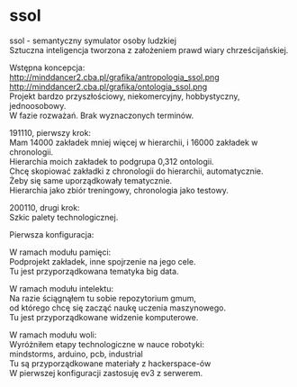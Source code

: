 # ssol  
ssol - semantyczny symulator osoby ludzkiej   
Sztuczna inteligencja tworzona z założeniem prawd wiary chrześcijańskiej.   

Wstępna koncepcja:  
http://minddancer2.cba.pl/grafika/antropologia_ssol.png  
http://minddancer2.cba.pl/grafika/ontologia_ssol.png    
Projekt bardzo przyszłościowy, niekomercyjny, hobbystyczny, jednoosobowy.    
W fazie rozważań. Brak wyznaczonych terminów.  

191110, pierwszy krok:  
Mam 14000 zakładek mniej więcej w hierarchii, i 16000 zakładek w chronologii.    
Hierarchia moich zakładek to podgrupa 0,312 ontologii.  
Chcę skopiować zakładki z chronologii do hierarchii, automatycznie.     
Żeby się same uporządkowały tematycznie.   
Hierarchia jako zbiór treningowy, chronologia jako testowy.  

200110, drugi krok:  
Szkic palety technologicznej.   

Pierwsza konfiguracja:    

W ramach modułu pamięci:  
Podprojekt zakładek, inne spojrzenie na jego cele.  
Tu jest przyporządkowana tematyka big data.  

W ramach modułu intelektu:    
Na razie ściągnąłem tu sobie repozytorium gmum,     
od którego chcę się zacząć naukę uczenia maszynowego.    
Tu jest przyporządkowane widzenie komputerowe.  

W ramach modułu woli:  
Wyróżniłem etapy technologiczne w nauce robotyki:   
mindstorms, arduino, pcb, industrial   
Tu są przyporządkowane materiały z hackerspace-ów   
W pierwszej konfiguracji zastosuję ev3 z serwerem.   

